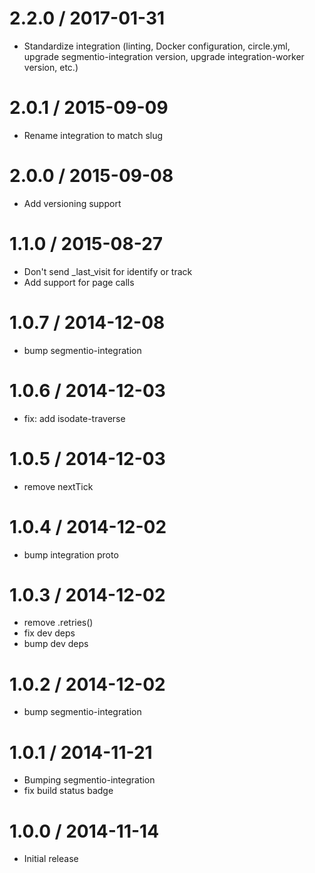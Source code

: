 
2.2.0 / 2017-01-31
==================

  * Standardize integration (linting, Docker configuration, circle.yml, upgrade
segmentio-integration version, upgrade integration-worker version, etc.)


2.0.1 / 2015-09-09
==================

  * Rename integration to match slug

2.0.0 / 2015-09-08
==================

  * Add versioning support

1.1.0 / 2015-08-27
==================

  * Don't send _last_visit for identify or track
  * Add support for page calls

1.0.7 / 2014-12-08
==================

 * bump segmentio-integration

1.0.6 / 2014-12-03
==================

  * fix: add isodate-traverse

1.0.5 / 2014-12-03
==================

  * remove nextTick

1.0.4 / 2014-12-02
==================

 * bump integration proto

1.0.3 / 2014-12-02
==================

 * remove .retries()
 * fix dev deps
 * bump dev deps

1.0.2 / 2014-12-02
==================

 * bump segmentio-integration

1.0.1 / 2014-11-21
==================

 * Bumping segmentio-integration
 * fix build status badge

1.0.0 / 2014-11-14
==================

  * Initial release
